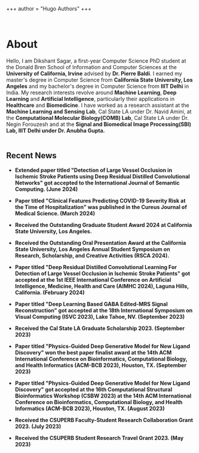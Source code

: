 +++
author = "Hugo Authors"
+++

<!--
This file is left intentionally empty by default to be backwards compatible with the initial theme setup.

Although the theme has advanced a little bit and it now allows to specify the content on the main page (even if the list of posts/articles is not intended).
This can be:
- with the list of posts/articles (default: `mainSections = ["post"]) or
- without the list of posts/articles (by setting `mainSections = [""]`)

Markdown supported, ie:

```
# Welcome

- Hugo :rocket:
- Hugo theme :rocket:

Don't forget to check the README.md file!
```

Remember that you can also specify a section header for the posts below by configuring the `mainSectionsTitle` parameter in the front matter of this file.
-->
<br>

# About

Hello, I am Dikshant Sagar, a first-year Computer Science PhD student at the Donald Bren School of Information and Computer Sciences at the <b>University of California, Irvine</b> advised by <b>Dr. Pierre Baldi</b>. I earned my master's degree in Computer Science from <b>California State University, Los Angeles</b> and my bachelor's degree in Computer Science from <b>IIIT Delhi</b> in India. My research interests revolve around <b>Machine Learning</b>, <b>Deep Learning</b> and <b>Artificial Intelligence</b>, particularly their applications in <b>Healthcare</b> and <b>Biomedicine</b>. I have worked as a research assistant at the <b>Machine Learning and Sensing Lab</b>, Cal State LA under Dr. Navid Amini, at the <b>Computational Molecular Biology(COMB) Lab</b>, Cal State LA under Dr. Negin Forouzesh and at the <b>Signal and Biomedical Image Processing(SBI) Lab, IIIT Delhi under Dr. Anubha Gupta.
<br><br>
## Recent News

- Extended paper titled "<b>Detection of Large Vessel Occlusion in Ischemic Stroke Patients using Deep Residual Distilled Convolutional Networks</b>" got accepted to the International Journal of Semantic Computing. (June 2024)
  
- Paper titled "<b>Clinical Features Predicting COVID-19 Severity Risk at the Time of Hospitalization</b>" was published in the Cureus Journal of Medical Science. (March 2024)

- Received the <b>Outstanding Graduate Student Award 2024</b> at California State University, Los Angeles.
  
- Received the <b>Outstanding Oral Presentation Award</b> at the California State University, Los Angeles Annual Student Symposium on Research, Scholarship, and Creative Activities (RSCA 2024).
  
- Paper titled "<b>Deep Residual Distilled Convolutional Learning For Detection of Large Vessel Occlusion in Ischemic Stroke Patients</b>" got accepted at the 1st IEEE‬‭ International‬‭ Conference‬‭ on‬‭ Artificial‬‭ Intelligence,‬‭ Medicine,‬‭ Health‬‭ and‬‭ Care‬‭ (AIMHC‬‭ 2024),‬‭ Laguna‬ Hills, California. (February 2024)

- Paper titled "<b>Deep Learning Based GABA Edited-MRS Signal Reconstruction</b>" got accepted at the 18th International Symposium on Visual Computing (ISVC 2023), Lake Tahoe, NV. (September 2023)

- Received the <b>Cal State LA Graduate Scholarship 2023</b>. (September 2023)

- Paper titled "Physics-Guided Deep Generative Model for New Ligand Discovery" won the <b>best paper finalist award</b> at the 14th ACM International Conference on Bioinformatics, Computational Biology, and Health Informatics (ACM-BCB 2023), Houston, TX. (September 2023)

- Paper titled "<b>Physics-Guided Deep Generative Model for New Ligand Discovery</b>" got accepted at the 16th Computational Structural Bioinformatics Workshop (CSBW 2023) at the 14th ACM International Conference on Bioinformatics, Computational Biology, and Health Informatics (ACM-BCB 2023), Houston, TX. (August 2023)

- Received the <b>CSUPERB Faculty-Student Research Collaboration Grant 2023</b>. (July 2023)

- Received the <b>CSUPERB Student Research Travel Grant 2023</b>. (May 2023)
